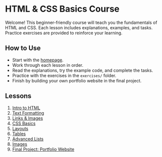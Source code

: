 # HTML & CSS Basics Course

Welcome! This beginner-friendly course will teach you the fundamentals of HTML and CSS. Each lesson includes explanations, examples, and tasks. Practice exercises are provided to reinforce your learning.

## How to Use

- Start with the [homepage](./index.html).
- Work through each lesson in order.
- Read the explanations, try the example code, and complete the tasks.
- Practice with the exercises in the `exercises/` folder.
- Finish by building your own portfolio website in the final project.

## Lessons

1. [Intro to HTML](./lessons/01-intro-to-html/index.html)
2. [Text Formatting](./lessons/02-text-formatting/index.html)
3. [Links & Images](./lessons/03-links-images/index.html)
4. [CSS Basics](./lessons/04-css-basics/index.html)
5. [Layouts](./lessons/05-layouts/index.html)
6. [Tables](./lessons/07-tables/index.html)
7. [Advanced Lists](./lessons/08-advanced-lists/index.html)
8. [Images](./lessons/09-images/index.html)
9. [Final Project: Portfolio Website](./lessons/06-final-project/index.html)
